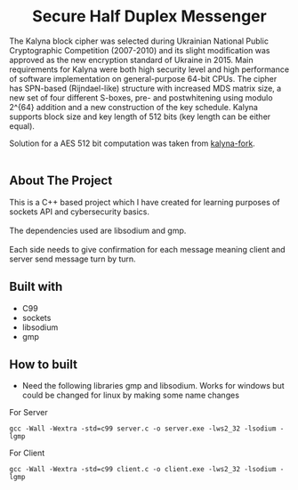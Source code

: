 <h1 align="center">Secure Half Duplex Messenger</h1>

The Kalyna block cipher was selected during Ukrainian National Public Cryptographic Competition (2007-2010) and its slight modification was approved as the new encryption standard of Ukraine in 2015. Main requirements for Kalyna were both high security level and high performance of software implementation on general-purpose 64-bit CPUs. The cipher has SPN-based (Rijndael-like) structure with increased MDS matrix size, a new set of four different S-boxes, pre- and postwhitening using modulo 2^{64} addition and a new construction of the key schedule. Kalyna supports block size and key length of 512 bits (key length can be either equal).
<br>

<div>
   Solution for a AES 512 bit computation was taken from  <a href="https://github.com/maxkrivich/kalyna-fork" target="_blank">kalyna-fork</a>.
</div>
<br>

## About The Project

<p>This is a C++ based project which I have created for learning purposes of sockets API and cybersecurity basics.
<br>
<br>The dependencies used are libsodium and gmp. 
<br>
<br>Each side needs to give confirmation for each message meaning client and server send message turn by turn.
<br>
</p>

## Built with

- C99
- sockets
- libsodium
- gmp

## How to built

- Need the following libraries gmp and libsodium. Works for windows but could be changed for linux by making some name changes

For Server

```
gcc -Wall -Wextra -std=c99 server.c -o server.exe -lws2_32 -lsodium -lgmp
```

For Client

```
gcc -Wall -Wextra -std=c99 client.c -o client.exe -lws2_32 -lsodium -lgmp
```
